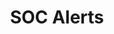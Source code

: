 ---
layout: tag-list
type: category
title: SOC Alerts
slug: socalerts
menu: false
submenu: true
order: 4
description: >
  Completed soc alerts.
---